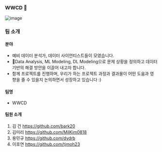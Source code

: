 ### WWCD 👋
![image](https://user-images.githubusercontent.com/124236172/236416583-e56089a7-3092-4272-b1de-4a00d2f915c0.png)

### 팀 소개
#### 분야
* 예비 데이터 분석가, 데이터 사이언티스트들이 모였습니다.
* Data Analysis, ML Modeling, DL Modeling으로 문제 상황을 정의하고 데이터 기반의 해결 방안을 이끌어 내고자 합니다.
* 함께 프로젝트를 진행하며, 우리가 하는 프로젝트 과정과 결과물이 어떤 도움과 영향을 줄 수 있을지 논의하면서 성장하고 있습니다 :)

#### 팀명
* WWCD 

#### 팀원 소개
1. 김 건 https://github.com/bark20
2. 김미리 https://github.com/MilKim0818
3. 용민규 https://github.com/dydrb
4. 이호연 https://github.com/tjmoh23 



<!--
**MilKim0818/MilKim0818** is a ✨ _special_ ✨ repository because its `README.md` (this file) appears on your GitHub profile.

Here are some ideas to get you started:

- 🔭 I’m currently working on ...
- 🌱 I’m currently learning ...
- 👯 I’m looking to collaborate on ...
- 🤔 I’m looking for help with ...
- 💬 Ask me about ...
- 📫 How to reach me: ...
- 😄 Pronouns: ...
- ⚡ Fun fact: ...
-->
